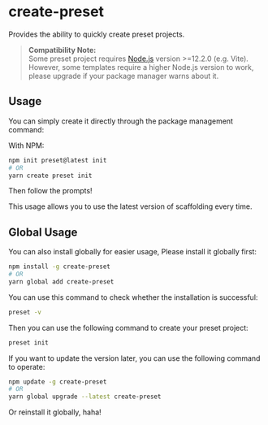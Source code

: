 # create-preset

Provides the ability to quickly create preset projects.

> **Compatibility Note:**<br>
> Some preset project requires [Node.js](https://nodejs.org/en/) version >=12.2.0 (e.g. Vite). However, some templates require a higher Node.js version to work, please upgrade if your package manager warns about it.

## Usage

You can simply create it directly through the package management command:

With NPM:

```bash
npm init preset@latest init
# OR
yarn create preset init
```

Then follow the prompts!

This usage allows you to use the latest version of scaffolding every time.

## Global Usage

You can also install globally for easier usage, Please install it globally first:

```bash
npm install -g create-preset
# OR
yarn global add create-preset
```

You can use this command to check whether the installation is successful:

```bash
preset -v
```

Then you can use the following command to create your preset project:

```bash
preset init
```

If you want to update the version later, you can use the following command to operate:

```bash
npm update -g create-preset
# OR
yarn global upgrade --latest create-preset
```

Or reinstall it globally, haha!
